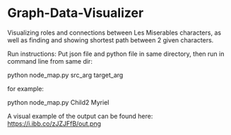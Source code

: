 # Graph-Data-Visualizer
Visualizing roles and connections between Les Miserables characters, as well as finding and showing shortest path between 2 given characters.

Run instructions:
Put json file and python file in same directory, then run in command line from same dir:

python node_map.py src_arg target_arg

for example:

python node_map.py Child2 Myriel

A visual example of the output can be found here:
https://i.ibb.co/zJZJFfB/out.png
